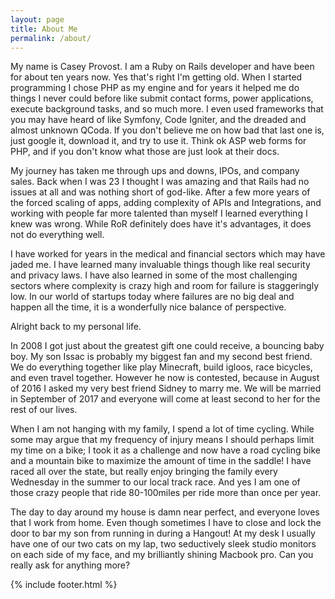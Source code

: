 ```yaml
---
layout: page
title: About Me
permalink: /about/
---
```


My name is Casey Provost. I am a Ruby on Rails developer and have been for about ten years now. Yes that's right I'm getting old. When I started programming I chose PHP as my engine and for years it helped me do things I never could before like submit contact forms, power applications, execute background tasks, and so much more. I even used frameworks that you may have heard of like Symfony, Code Igniter, and the dreaded and almost unknown QCoda. If you don't believe me on how bad that last one is, just google it, download it, and try to use it. Think ok ASP web forms for PHP, and if you don't know what those are just look at their docs.

My journey has taken me through ups and downs, IPOs, and company sales. Back when I was 23 I thought I was amazing and that Rails had no issues at all and was nothing short of god-like. After a few more years of the forced scaling of apps, adding complexity of APIs and Integrations, and working with people far more talented than myself I learned everything I knew was wrong. While RoR definitely does have it's advantages, it does not do everything well.

I have worked for years in the medical and financial sectors which may have jaded me. I have learned many invaluable things though like real security and privacy laws. I have also learned in some of the most challenging sectors where complexity is crazy high and room for failure is staggeringly low. In our world of startups today where failures are no big deal and happen all the time, it is a wonderfully nice balance of perspective.

Alright back to my personal life.

In 2008 I got just about the greatest gift one could receive, a bouncing baby boy. My son Issac is probably my biggest fan and my second best friend. We do everything together like play Minecraft, build igloos, race bicycles, and even travel together. However he now is contested, because in August of 2016 I asked my very best friend Sidney to marry me. We will be married in September of 2017 and everyone will come at least second to her for the rest of our lives.

When I am not hanging with my family, I spend a lot of time cycling. While some may argue that my frequency of injury means I should perhaps limit my time on a bike; I took it as a challenge and now have a road cycling bike and a mountain bike to maximize the amount of time in the saddle! I have raced all over the state, but really enjoy bringing the family every Wednesday in the summer to our local track race. And yes I am one of those crazy people that ride 80-100miles per ride more than once per year.

The day to day around my house is damn near perfect, and everyone loves that I work from home. Even though sometimes I have to close and lock the door to bar my son from running in during a Hangout! At my desk I usually have one of our two cats on my lap, two seductively sleek studio monitors on each side of my face, and my brilliantly shining Macbook pro. Can you really ask for anything more?

{% include footer.html %}
